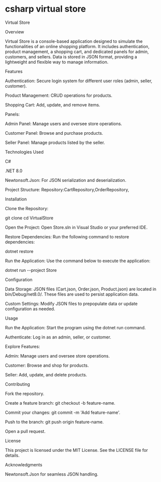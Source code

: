 # csharp virtual store
Virtual Store

Overview

Virtual Store is a console-based application designed to simulate the functionalities of an online shopping platform. It includes authentication, product management, a shopping cart, and dedicated panels for admin, customers, and sellers. Data is stored in JSON format, providing a lightweight and flexible way to manage information.

Features

Authentication: Secure login system for different user roles (admin, seller, customer).

Product Management: CRUD operations for products.

Shopping Cart: Add, update, and remove items.

Panels:

Admin Panel: Manage users and oversee store operations.

Customer Panel: Browse and purchase products.

Seller Panel: Manage products listed by the seller.

Technologies Used

C#

.NET 8.0

Newtonsoft.Json: For JSON serialization and deserialization.

Project Structure:
Repository:CartRepository,OrderRepository,


Installation

Clone the Repository:

git clone <repository-url>
cd VirtualStore

Open the Project:
Open Store.sln in Visual Studio or your preferred IDE.

Restore Dependencies:
Run the following command to restore dependencies:

dotnet restore

Run the Application:
Use the command below to execute the application:

dotnet run --project Store

Configuration

Data Storage: JSON files (Cart.json, Order.json, Product.json) are located in bin/Debug/net8.0/. These files are used to persist application data.

Custom Settings: Modify JSON files to prepopulate data or update configuration as needed.

Usage

Run the Application: Start the program using the dotnet run command.

Authenticate: Log in as an admin, seller, or customer.

Explore Features:

Admin: Manage users and oversee store operations.

Customer: Browse and shop for products.

Seller: Add, update, and delete products.

Contributing

Fork the repository.

Create a feature branch: git checkout -b feature-name.

Commit your changes: git commit -m 'Add feature-name'.

Push to the branch: git push origin feature-name.

Open a pull request.

License

This project is licensed under the MIT License. See the LICENSE file for details.

Acknowledgments

Newtonsoft.Json for seamless JSON handling.

